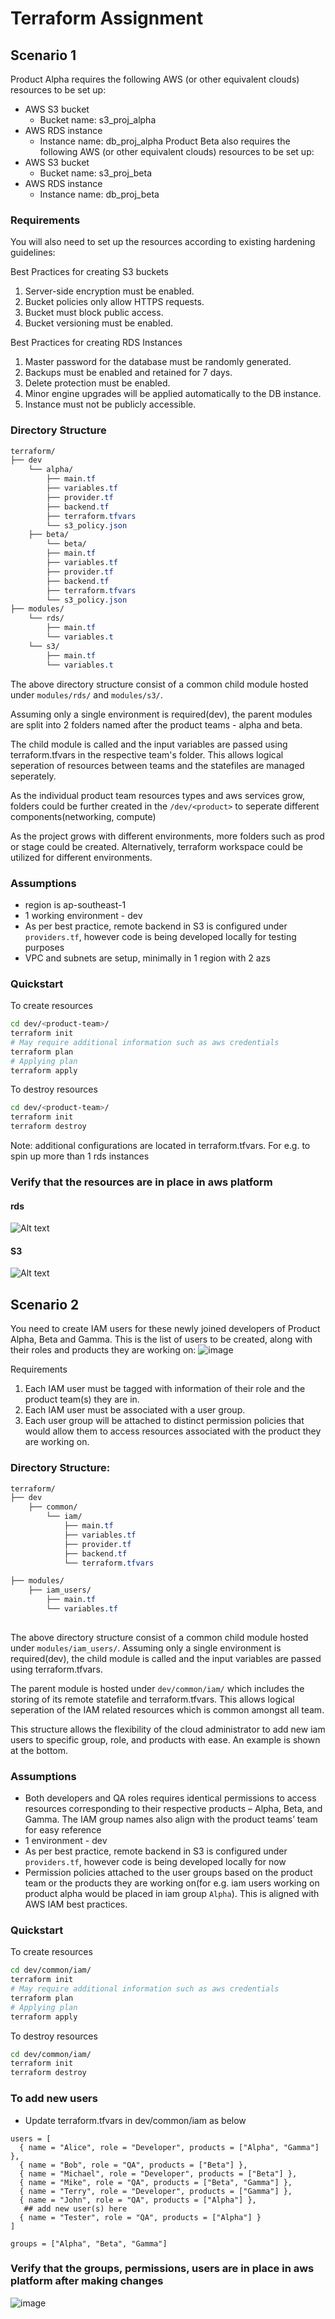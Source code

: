 # Terraform Assignment

## Scenario 1
Product Alpha requires the following AWS (or other equivalent clouds) resources to be set up:
- AWS S3 bucket
    - Bucket name: s3_proj_alpha
- AWS RDS instance
    - Instance name: db_proj_alpha
Product Beta also requires the following AWS (or other equivalent clouds) resources to be set
up:
- AWS S3 bucket
    - Bucket name: s3_proj_beta
- AWS RDS instance
    - Instance name: db_proj_beta
 
### Requirements
You will also need to set up the resources according to existing hardening guidelines:

Best Practices for creating S3 buckets
1. Server-side encryption must be enabled.
2. Bucket policies only allow HTTPS requests.
3. Bucket must block public access.
4. Bucket versioning must be enabled.
   
Best Practices for creating RDS Instances
1. Master password for the database must be randomly generated.
2. Backups must be enabled and retained for 7 days.
3. Delete protection must be enabled.
4. Minor engine upgrades will be applied automatically to the DB instance.
5. Instance must not be publicly accessible.
   
### Directory Structure
```css
terraform/
├── dev
    └── alpha/
        ├── main.tf
        ├── variables.tf
        ├── provider.tf
        ├── backend.tf
        ├── terraform.tfvars
        └── s3_policy.json
    ├── beta/
        └── beta/
        ├── main.tf
        ├── variables.tf
        ├── provider.tf
        ├── backend.tf
        ├── terraform.tfvars
        └── s3_policy.json
├── modules/
    └── rds/
        ├── main.tf
        └── variables.t
    └── s3/
        ├── main.tf
        └── variables.t
```
The above directory structure consist of a common child module hosted under `modules/rds/` and `modules/s3/`.

Assuming only a single environment is required(dev), the parent modules are split into 2 folders named after the product teams - alpha and beta. 

The child module is called and the input variables are passed using terraform.tfvars in the respective team's folder. This allows logical seperation of resources between teams and the statefiles are managed seperately.

As the individual product team resources types and aws services grow, folders could be further created in the `/dev/<product>` to seperate different components(networking, compute) 

As the project grows with different environments, more folders such as prod or stage could be created. Alternatively, terraform workspace could be utilized for different environments.

### Assumptions
- region is ap-southeast-1 
- 1 working environment - dev
- As per best practice, remote backend in S3 is configured under `providers.tf`, however code is being developed locally for testing purposes
- VPC and subnets are setup, minimally in 1 region with 2 azs

### Quickstart
To create resources

```bash
cd dev/<product-team>/
terraform init
# May require additional information such as aws credentials
terraform plan
# Applying plan
terraform apply 
```
To destroy resources
```bash
cd dev/<product-team>/
terraform init
terraform destroy
```
Note: additional configurations are located in terraform.tfvars. For e.g. to spin up more than 1 rds instances 

### Verify that the resources are in place in aws platform
#### rds
![Alt text](image.png)
#### S3
![Alt text](image-1.png)


## Scenario 2
You need to create IAM users for these newly joined developers of Product Alpha, Beta and Gamma.
This is the list of users to be created, along with their roles and products they are working on:
![image](https://github.com/allandx/terraform/assets/81692410/13dc297b-935c-4203-8dab-6c481b4110c2)

Requirements

1. Each IAM user must be tagged with information of their role and the product team(s)
they are in.
2. Each IAM user must be associated with a user group.
3. Each user group will be attached to distinct permission policies that would allow them to access resources associated with the product they are working on.

### Directory Structure:
```css
terraform/
├── dev
    ├── common/
        └── iam/
            ├── main.tf
            ├── variables.tf
            ├── provider.tf
            ├── backend.tf
            └── terraform.tfvars

├── modules/
    ├── iam_users/
        ├── main.tf
        └── variables.tf
    
```
The above directory structure consist of a common child module hosted under `modules/iam_users/`. Assuming only a single environment is required(dev), the child module is called and the input variables are passed using terraform.tfvars. 

The parent module is hosted under `dev/common/iam/` which includes the storing of its remote statefile and terraform.tfvars. This allows logical seperation of the IAM related resources which is common amongst all team. 

This structure allows the flexibility of the cloud administrator to add new iam users to specific group, role, and products with ease. An example is shown at the bottom.

### Assumptions
- Both developers and QA roles requires identical permissions to access resources corresponding to their respective products – Alpha, Beta, and Gamma. The IAM group names also align with the product teams’ team for easy reference
- 1 environment - dev
- As per best practice, remote backend in S3 is configured under `providers.tf`, however code is being developed locally for now
- Permission policies attached to the user groups based on the product team or the products they are working on(for e.g. iam users working on product alpha would be placed in iam group `Alpha`). This is aligned with AWS IAM best practices.

### Quickstart
To create resources

```bash
cd dev/common/iam/
terraform init
# May require additional information such as aws credentials
terraform plan
# Applying plan
terraform apply 
```
To destroy resources
```bash
cd dev/common/iam/
terraform init
terraform destroy
```

### To add new users
- Update terraform.tfvars in dev/common/iam as below
```hcl
users = [
  { name = "Alice", role = "Developer", products = ["Alpha", "Gamma"] },
  { name = "Bob", role = "QA", products = ["Beta"] },
  { name = "Michael", role = "Developer", products = ["Beta"] },
  { name = "Mike", role = "QA", products = ["Beta", "Gamma"] },
  { name = "Terry", role = "Developer", products = ["Gamma"] },
  { name = "John", role = "QA", products = ["Alpha"] },
   ## add new user(s) here
  { name = "Tester", role = "QA", products = ["Alpha"] }
]

groups = ["Alpha", "Beta", "Gamma"]
```
### Verify that the groups, permissions, users are in place in aws platform after making changes
![image](https://github.com/allandx/terraform/assets/81692410/a1a6a6ae-ff35-49f8-bec3-8d5e7fa9ee80)



